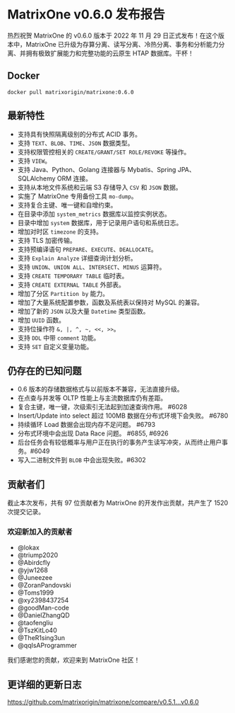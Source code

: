 # **MatrixOne v0.6.0 发布报告**

热烈祝贺 MatrixOne 的 v0.6.0 版本于 2022 年 11 月 29 日正式发布！在这个版本中，MatrixOne 已升级为存算分离、读写分离、冷热分离、事务和分析能力分离、并拥有极致扩展能力和完整功能的云原生 HTAP 数据库。干杯！

## Docker

```
docker pull matrixorigin/matrixone:0.6.0
```

## 最新特性

- 支持具有快照隔离级别的分布式 ACID 事务。
- 支持 `TEXT`、`BLOB`、`TIME`、`JSON` 数据类型。
- 支持权限管控相关的 `CREATE/GRANT/SET ROLE/REVOKE` 等操作。
- 支持 `VIEW`。
- 支持 Java、Python、Golang 连接器与 Mybatis、Spring JPA、SQLAlchemy ORM 连接。
- 支持从本地文件系统和云端 S3 存储导入 `CSV` 和 `JSON` 数据。
- 实施了 MatrixOne 专用备份工具 `mo-dump`。
- 支持复合主键、唯一键和自增约束。
- 在目录中添加 `system_metrics` 数据库以监控实例状态。
- 目录中增加 `system` 数据库，用于记录用户语句和系统日志。
- 增加对时区 `timezone` 的支持。
- 支持 TLS 加密传输。
- 支持预编译语句 `PREPARE`、`EXECUTE`、`DEALLOCATE`。
- 支持 `Explain Analyze` 详细查询计划分析。
- 支持 `UNION`、`UNION ALL`、`INTERSECT`、`MINUS` 运算符。
- 支持 `CREATE TEMPORARY TABLE` 临时表。
- 支持 `CREATE EXTERNAL TABLE` 外部表。
- 增加了分区 `Partition by` 能力。
- 增加了大量系统配置参数，函数及系统表以保持对 MySQL 的兼容。
- 增加了新的 `JSON` 以及大量 `Datetime` 类型函数。
- 增加 `UUID` 函数。
- 支持位操作符 `&, |, ^, ~, <<, >>`。
- 支持 `DDL` 中带 `comment` 功能。
- 支持 `SET` 自定义变量功能。

## 仍存在的已知问题

- 0.6 版本的存储数据格式与以前版本不兼容，无法直接升级。
- 在点查与并发等 OLTP 性能上与主流数据库仍有差距。
- 复合主键，唯一键，次级索引无法起到加速查询作用。 #6028
- Insert/Update into select 超过 100MB 数据在分布式环境下会失败。 #6780
- 持续循环 Load 数据会出现内存不足问题。 #6793
- 分布式环境中会出现 Data Race 问题。 #6855, #6926
- 后台任务会有较低概率与用户正在执行的事务产生读写冲突，从而终止用户事务。#6049
- 写入二进制文件到 `BLOB` 中会出现失败。#6302

## 贡献者们

截止本次发布，共有 97 位贡献者为 MatrixOne 的开发作出贡献，共产生了 1520 次提交记录。

### 欢迎新加入的贡献者

* @lokax
* @triump2020
* @Abirdcfly
* @yjw1268
* @Juneezee
* @ZoranPandovski
* @Toms1999
* @xy2398437254
* @goodMan-code
* @DanielZhangQD
* @taofengliu
* @TszKitLo40
* @TheR1sing3un
* @qqIsAProgrammer

我们感谢您的贡献，欢迎来到 MatrixOne 社区！

## 更详细的更新日志

<https://github.com/matrixorigin/matrixone/compare/v0.5.1...v0.6.0>
